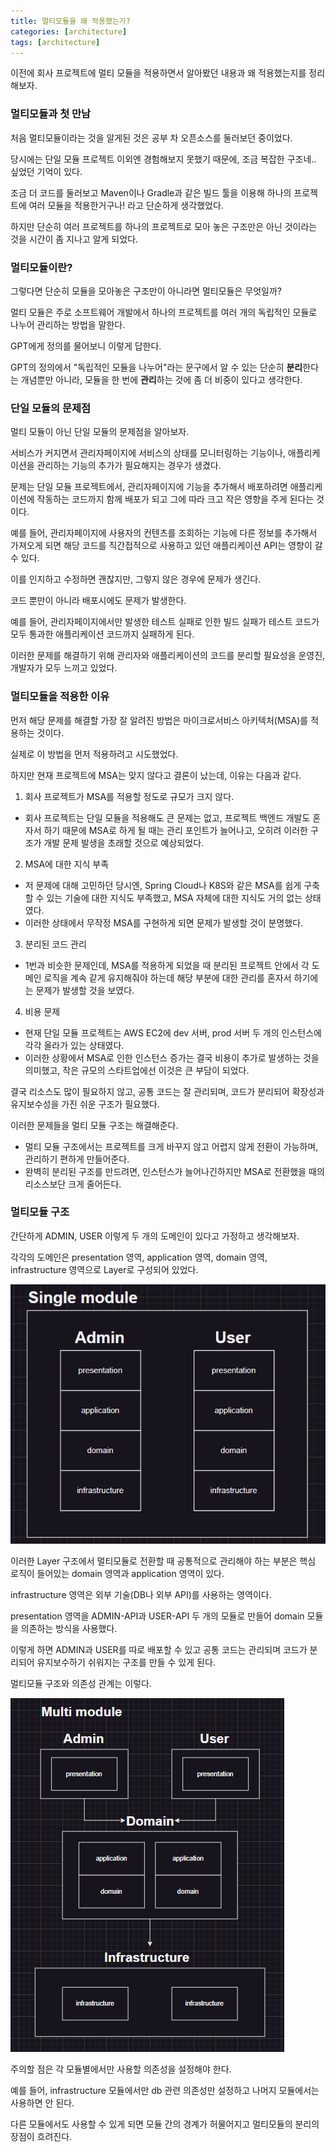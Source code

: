 ```yaml
---
title: 멀티모듈을 왜 적용했는가?
categories: [architecture]
tags: [architecture]
---
```


이전에 회사 프로젝트에 멀티 모듈을 적용하면서 알아봤던 내용과 왜 적용했는지를 정리해보자.

### 멀티모듈과 첫 만남

처음 멀티모듈이라는 것을 알게된 것은 공부 차 오픈소스를 둘러보던 중이었다.

당시에는 단일 모듈 프로젝트 이외엔 경험해보지 못했기 때문에, 조금 복잡한 구조네.. 싶었던 기억이 있다.

조금 더 코드를 둘러보고 Maven이나 Gradle과 같은 빌드 툴을 이용해 하나의 프로젝트에 여러 모듈을 적용한거구나! 라고 단순하게 생각했었다.

하지만 단순히 여러 프로젝트를 하나의 프로젝트로 모아 놓은 구조만은 아닌 것이라는 것을 시간이 좀 지나고 알게 되었다.

### 멀티모듈이란?

그렇다면 단순히 모듈을 모아놓은 구조만이 아니라면 멀티모듈은 무엇일까? 

멀티 모듈은 주로 소프트웨어 개발에서 하나의 프로젝트를 여러 개의 독립적인 모듈로 나누어 관리하는 방법을 말한다.

GPT에게 정의를 물어보니 이렇게 답한다.

GPT의 정의에서 "독립적인 모듈을 나누어"라는 문구에서 알 수 있는 단순히 **분리**한다는 개념뿐만 아니라, 모듈을 한 번에 **관리**하는 것에 좀 더 비중이 있다고 생각한다.

### 단일 모듈의 문제점

멀티 모듈이 아닌 단일 모듈의 문제점을 알아보자.

서비스가 커지면서 관리자페이지에 서비스의 상태를 모니터링하는 기능이나, 애플리케이션을 관리하는 기능의 추가가 필요해지는 경우가 생겼다.

문제는 단일 모듈 프로젝트에서, 관리자페이지에 기능을 추가해서 배포하려면 애플리케이션에 작동하는 코드까지 함께 배포가 되고 그에 따라 크고 작은 영향을 주게 된다는 것이다.

예를 들어, 관리자페이지에 사용자의 컨텐츠를 조회하는 기능에 다른 정보를 추가해서 가져오게 되면 해당 코드를 직간접적으로 사용하고 있던 애플리케이션 API는 영향이 갈 수 있다.

이를 인지하고 수정하면 괜찮지만, 그렇지 않은 경우에 문제가 생긴다.

코드 뿐만이 아니라 배포시에도 문제가 발생한다.

예를 들어, 관리자페이지에서만 발생한 테스트 실패로 인한 빌드 실패가 테스트 코드가 모두 통과한 애플리케이션 코드까지 실패하게 된다.

이러한 문제를 해결하기 위해 관리자와 애플리케이션의 코드를 분리할 필요성을 운영진, 개발자가 모두 느끼고 있었다.

### 멀티모듈을 적용한 이유

먼저 해당 문제를 해결할 가장 잘 알려진 방법은 마이크로서비스 아키텍처(MSA)를 적용하는 것이다.

실제로 이 방법을 먼저 적용하려고 시도했었다.

하지만 현재 프로젝트에 MSA는 맞지 않다고 결론이 났는데, 이유는 다음과 같다.

1. 회사 프로젝트가 MSA를 적용할 정도로 규모가 크지 않다.

- 회사 프로젝트는 단일 모듈을 적용해도 큰 문제는 없고, 프로젝트 백엔드 개발도 혼자서 하기 때문에 MSA로 하게 될 때는 관리 포인트가 늘어나고, 오히려 이러한 구조가 개발 문제 발생을 초래할 것으로 예상되었다.

2. MSA에 대한 지식 부족

- 저 문제에 대해 고민하던 당시엔, Spring Cloud나 K8S와 같은 MSA를 쉽게 구축할 수 있는 기술에 대한 지식도 부족했고, MSA 자체에 대한 지식도 거의 없는 상태였다.
- 이러한 상태에서 무작정 MSA를 구현하게 되면 문제가 발생할 것이 분명했다.

3. 분리된 코드 관리

- 1번과 비슷한 문제인데, MSA를 적용하게 되었을 때 분리된 프로젝트 안에서 각 도메인 로직을 계속 같게 유지해줘야 하는데 해당 부분에 대한 관리를 혼자서 하기에는 문제가 발생할 것을 보였다.

4. 비용 문제

- 현재 단일 모듈 프로젝트는 AWS EC2에 dev 서버, prod 서버 두 개의 인스턴스에 각각 올라가 있는 상태였다.
- 이러한 상황에서 MSA로 인한 인스턴스 증가는 결국 비용이 추가로 발생하는 것을 의미했고, 작은 규모의 스타트업에선 이것은 큰 부담이 되었다.

결국 리소스도 많이 필요하지 않고, 공통 코드는 잘 관리되며, 코드가 분리되어 확장성과 유지보수성을 가진 쉬운 구조가 필요했다.

이러한 문제들을 멀티 모듈 구조는 해결해준다.

- 멀티 모듈 구조에서는 프로젝트를 크게 바꾸지 않고 어렵지 않게 전환이 가능하며, 관리하기 편하게 만들어준다.
- 완벽히 분리된 구조를 만드려면, 인스턴스가 늘어나긴하지만 MSA로 전환했을 때의 리소스보단 크게 줄어든다.

### 멀티모듈 구조

간단하게 ADMIN, USER 이렇게 두 개의 도메인이 있다고 가정하고 생각해보자.

각각의 도메인은 presentation 영역, application 영역, domain 영역, infrastructure 영역으로 Layer로 구성되어 있었다.

![alt text](image-18.png)

이러한 Layer 구조에서 멀티모듈로 전환할 때 공통적으로 관리해야 하는 부분은 핵심 로직이 들어있는 domain 영역과 application 영역이 있다.

infrastructure 영역은 외부 기술(DB나 외부 API)를 사용하는 영역이다.

presentation 영역을 ADMIN-API과 USER-API 두 개의 모듈로 만들어 domain 모듈을 의존하는 방식을 사용했다.

이렇게 하면 ADMIN과 USER를 따로 배포할 수 있고 공통 코드는 관리되며 코드가 분리되어 유지보수하기 쉬워지는 구조를 만들 수 있게 된다.

멀티모듈 구조와 의존성 관계는 이렇다.

![alt text](image-19.png)

주의할 점은 각 모듈별에서만 사용할 의존성을 설정해야 한다. 

예를 들어, infrastructure 모듈에서만 db 관련 의존성만 설정하고 나머지 모듈에서는 사용하면 안 된다.

다른 모듈에서도 사용할 수 있게 되면 모듈 간의 경계가 허물어지고 멀티모듈의 분리의 장점이 흐려진다.